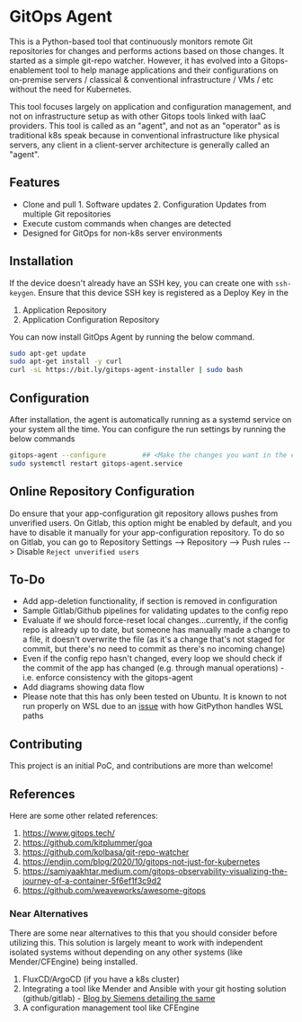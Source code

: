 # GitOps Agent

This is a Python-based tool that continuously monitors remote Git repositories for changes and performs actions based on those changes. It started as a simple git-repo watcher. However, it has evolved into a Gitops-enablement tool to help manage applications and their configurations on on-premise servers / classical & conventional infrastructure / VMs / etc without the need for Kubernetes.

This tool focuses largely on application and configuration management, and not on infrastructure setup as with other Gitops tools linked with IaaC providers. This tool is called as an "agent", and not as an "operator" as is traditional k8s speak because in conventional infrastructure like physical servers, any client in a client-server architecture is generally called an "agent".

## Features

- Clone and pull 1. Software updates 2. Configuration Updates from multiple Git repositories
- Execute custom commands when changes are detected
- Designed for GitOps for non-k8s server environments

## Installation

If the device doesn't already have an SSH key, you can create one with `ssh-keygen`. Ensure that this device SSH key is registered as a Deploy Key in the

1. Application Repository
2. Application Configuration Repository

You can now install GitOps Agent by running the below command.

```bash
sudo apt-get update
sudo apt-get install -y curl
curl -sL https://bit.ly/gitops-agent-installer | sudo bash
```

## Configuration

After installation, the agent is automatically running as a systemd service on your system all the time. You can configure the run settings by running the below commands

```sh
gitops-agent --configure         ## <Make the changes you want in the editor>
sudo systemctl restart gitops-agent.service
```

## Online Repository Configuration

Do ensure that your app-configuration git repository allows pushes from unverified users. On Gitlab, this option might be enabled by default, and you have to disable it manually for your app-configuration repository. To do so on Gitlab, you can go to Repository Settings --> Repository --> Push rules --> Disable `Reject unverified users`

## To-Do

- Add app-deletion functionality, if section is removed in configuration
- Sample Gitlab/Github pipelines for validating updates to the config repo
- Evaluate if we should force-reset local changes...currently, if the config repo is already up to date, but someone has manually made a change to a file, it doesn't overwrite the file (as it's a change that's not staged for commit, but there's no need to commit as there's no incoming change)
- Even if the config repo hasn't changed, every loop we should check if the commit of the app has changed (e.g. through manual operations) - i.e. enforce consistency with the gitops-agent
- Add diagrams showing data flow
- Please note that this has only been tested on Ubuntu. It is known to not run properly on WSL due to an [issue](https://github.com/gitpython-developers/GitPython/issues/1902) with how GitPython handles WSL paths

## Contributing

This project is an initial PoC, and contributions are more than welcome!

## References

Here are some other related references:

1. <https://www.gitops.tech/>
2. <https://github.com/kitplummer/goa>
3. <https://github.com/kolbasa/git-repo-watcher>
4. <https://endjin.com/blog/2020/10/gitops-not-just-for-kubernetes>
5. <https://samiyaakhtar.medium.com/gitops-observability-visualizing-the-journey-of-a-container-5f6ef1f3c9d2>
6. <https://github.com/weaveworks/awesome-gitops>

### Near Alternatives

There are some near alternatives to this that you should consider before utilizing this. This solution is largely meant to work with independent isolated systems without depending on any other systems (like Mender/CFEngine) being installed.

1. FluxCD/ArgoCD (if you have a k8s cluster)
2. Integrating a tool like Mender and Ansible with your git hosting solution (github/gitlab) - [Blog by Siemens detailing the same](https://opensource.siemens.com/events/2023/slides/Matthias_Luescher_Automating_and_managing_an_IoT_Fleet_Using_Git.pdf)
3. A configuration management tool like CFEngine

